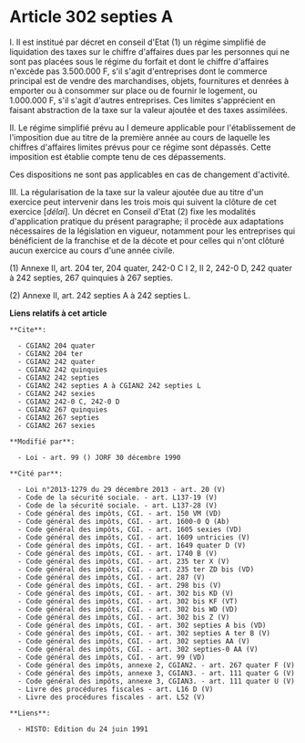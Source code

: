 # Article 302 septies A

I. Il est institué par décret en conseil d'Etat (1) un régime simplifié de liquidation des taxes sur le chiffre d'affaires
dues par les personnes qui ne sont pas placées sous le régime du forfait et dont le chiffre d'affaires n'excède pas 3.500.000
F, s'il s'agit d'entreprises dont le commerce principal est de vendre des marchandises, objets, fournitures et denrées à
emporter ou à consommer sur place ou de fournir le logement, ou 1.000.000 F, s'il s'agit d'autres entreprises. Ces limites
s'apprécient en faisant abstraction de la taxe sur la valeur ajoutée et des taxes assimilées.

II. Le régime simplifié prévu au I demeure applicable pour l'établissement de l'imposition due au titre de la première année
au cours de laquelle les chiffres d'affaires limites prévus pour ce régime sont dépassés. Cette imposition est établie compte
tenu de ces dépassements.

Ces dispositions ne sont pas applicables en cas de changement d'activité.

III. La régularisation de la taxe sur la valeur ajoutée due au titre d'un exercice peut intervenir dans les trois mois qui
suivent la clôture de cet exercice [*délai*]. Un décret en Conseil d'Etat (2) fixe les modalités d'application pratique du
présent paragraphe; il procède aux adaptations nécessaires de la législation en vigueur, notamment pour les entreprises qui
bénéficient de la franchise et de la décote et pour celles qui n'ont clôturé aucun exercice au cours d'une année civile.

(1) Annexe II, art. 204 ter, 204 quater, 242-0 C I 2, II 2, 242-0 D, 242 quater à 242 septies, 267 quinquies à 267 septies.

(2) Annexe II, art. 242 septies A à 242 septies L.

**Liens relatifs à cet article**

	**Cite**:

	  - CGIAN2 204 quater
	  - CGIAN2 204 ter
	  - CGIAN2 242 quater
	  - CGIAN2 242 quinquies
	  - CGIAN2 242 septies
	  - CGIAN2 242 septies A à CGIAN2 242 septies L
	  - CGIAN2 242 sexies
	  - CGIAN2 242-0 C, 242-0 D
	  - CGIAN2 267 quinquies
	  - CGIAN2 267 septies
	  - CGIAN2 267 sexies

	**Modifié par**:

	  - Loi - art. 99 () JORF 30 décembre 1990

	**Cité par**:

	  - Loi n°2013-1279 du 29 décembre 2013 - art. 20 (V)
	  - Code de la sécurité sociale. - art. L137-19 (V)
	  - Code de la sécurité sociale. - art. L137-28 (V)
	  - Code général des impôts, CGI. - art. 150 VM (VD)
	  - Code général des impôts, CGI. - art. 1600-0 Q (Ab)
	  - Code général des impôts, CGI. - art. 1605 sexies (VD)
	  - Code général des impôts, CGI. - art. 1609 untricies (V)
	  - Code général des impôts, CGI. - art. 1649 quater D (V)
	  - Code général des impôts, CGI. - art. 1740 B (V)
	  - Code général des impôts, CGI. - art. 235 ter X (V)
	  - Code général des impôts, CGI. - art. 235 ter ZD bis (VD)
	  - Code général des impôts, CGI. - art. 287 (V)
	  - Code général des impôts, CGI. - art. 298 bis (V)
	  - Code général des impôts, CGI. - art. 302 bis KD (V)
	  - Code général des impôts, CGI. - art. 302 bis KF (VT)
	  - Code général des impôts, CGI. - art. 302 bis WD (VD)
	  - Code général des impôts, CGI. - art. 302 bis Z (V)
	  - Code général des impôts, CGI. - art. 302 septies A bis (VD)
	  - Code général des impôts, CGI. - art. 302 septies A ter B (V)
	  - Code général des impôts, CGI. - art. 302 septies AA (V)
	  - Code général des impôts, CGI. - art. 302 septies-0 AA (V)
	  - Code général des impôts, CGI. - art. 99 (VD)
	  - Code général des impôts, annexe 2, CGIAN2. - art. 267 quater F (V)
	  - Code général des impôts, annexe 3, CGIAN3. - art. 111 quater G (V)
	  - Code général des impôts, annexe 3, CGIAN3. - art. 111 quater U (V)
	  - Livre des procédures fiscales - art. L16 D (V)
	  - Livre des procédures fiscales - art. L52 (V)

	**Liens**:

	  - HISTO: Edition du 24 juin 1991
